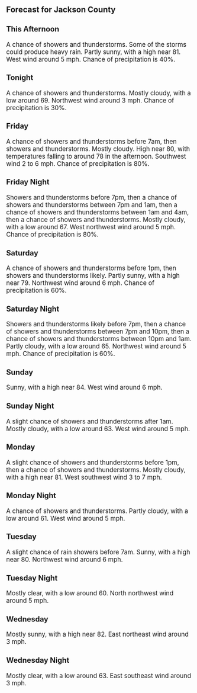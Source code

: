 <div>
   <h2>Forecast for Jackson County</h2>
   <p>
      <div style="font-size:120%">
         <h3>This Afternoon</h3>A chance of showers and thunderstorms. Some of the storms could produce heavy rain. Partly sunny, with a high near 81. West
         wind around 5 mph. Chance of precipitation is 40%.<br></div>
   </p>
   <p>
      <div style="font-size:120%">
         <h3>Tonight</h3>A chance of showers and thunderstorms. Mostly cloudy, with a low around 69. Northwest wind around 3 mph. Chance of precipitation
         is 30%.<br></div>
   </p>
   <p>
      <div style="font-size:120%">
         <h3>Friday</h3>A chance of showers and thunderstorms before 7am, then showers and thunderstorms. Mostly cloudy. High near 80, with temperatures
         falling to around 78 in the afternoon. Southwest wind 2 to 6 mph. Chance of precipitation is 80%.<br></div>
   </p>
   <p>
      <div style="font-size:120%">
         <h3>Friday Night</h3>Showers and thunderstorms before 7pm, then a chance of showers and thunderstorms between 7pm and 1am, then a chance of showers
         and thunderstorms between 1am and 4am, then a chance of showers and thunderstorms. Mostly cloudy, with a low around 67. West
         northwest wind around 5 mph. Chance of precipitation is 80%.<br></div>
   </p>
   <p>
      <div style="font-size:120%">
         <h3>Saturday</h3>A chance of showers and thunderstorms before 1pm, then showers and thunderstorms likely. Partly sunny, with a high near 79.
         Northwest wind around 6 mph. Chance of precipitation is 60%.<br></div>
   </p>
   <p>
      <div style="font-size:120%">
         <h3>Saturday Night</h3>Showers and thunderstorms likely before 7pm, then a chance of showers and thunderstorms between 7pm and 10pm, then a chance
         of showers and thunderstorms between 10pm and 1am. Partly cloudy, with a low around 65. Northwest wind around 5 mph. Chance
         of precipitation is 60%.<br></div>
   </p>
   <p>
      <div style="font-size:120%">
         <h3>Sunday</h3>Sunny, with a high near 84. West wind around 6 mph.<br></div>
   </p>
   <p>
      <div style="font-size:120%">
         <h3>Sunday Night</h3>A slight chance of showers and thunderstorms after 1am. Mostly cloudy, with a low around 63. West wind around 5 mph.<br></div>
   </p>
   <p>
      <div style="font-size:120%">
         <h3>Monday</h3>A slight chance of showers and thunderstorms before 1pm, then a chance of showers and thunderstorms. Mostly cloudy, with a
         high near 81. West southwest wind 3 to 7 mph.<br></div>
   </p>
   <p>
      <div style="font-size:120%">
         <h3>Monday Night</h3>A chance of showers and thunderstorms. Partly cloudy, with a low around 61. West wind around 5 mph.<br></div>
   </p>
   <p>
      <div style="font-size:120%">
         <h3>Tuesday</h3>A slight chance of rain showers before 7am. Sunny, with a high near 80. Northwest wind around 6 mph.<br></div>
   </p>
   <p>
      <div style="font-size:120%">
         <h3>Tuesday Night</h3>Mostly clear, with a low around 60. North northwest wind around 5 mph.<br></div>
   </p>
   <p>
      <div style="font-size:120%">
         <h3>Wednesday</h3>Mostly sunny, with a high near 82. East northeast wind around 3 mph.<br></div>
   </p>
   <p>
      <div style="font-size:120%">
         <h3>Wednesday Night</h3>Mostly clear, with a low around 63. East southeast wind around 3 mph.<br></div>
   </p>
</div>